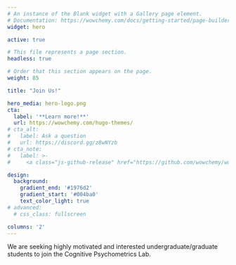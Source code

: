 ```yaml
---
# An instance of the Blank widget with a Gallery page element.
# Documentation: https://wowchemy.com/docs/getting-started/page-builder/
widget: hero

active: true

# This file represents a page section.
headless: true

# Order that this section appears on the page.
weight: 85

title: "Join Us!"

hero_media: hero-logo.png
cta:
  label: '**Learn more!**'
  url: https://wowchemy.com/hugo-themes/
# cta_alt:
#   label: Ask a question
#   url: https://discord.gg/z8wNYzb
# cta_note:
#   label: >-
#     <a class="js-github-release" href="https://github.com/wowchemy/wowchemy-hugo-themes/releases" data-repo="wowchemy/wowchemy-hugo-themes">Latest release<!-- V --></a><div style="text-shadow: none;"><a class="github-button" href="https://github.com/wowchemy/wowchemy-hugo-themes" data-icon="octicon-star" data-size="large" data-show-count="true" aria-label="Star">Star Wowchemy site builder for Hugo</a></div><div style="text-shadow: none;"><a class="github-button" href="https://github.com/wowchemy/starter-hugo-academic" data-icon="octicon-star" data-size="large" data-show-count="true" aria-label="Star">Star the Academic template</a></div>

design:
  background:
    gradient_end: '#1976d2'
    gradient_start: '#004ba0'
    text_color_light: true
# advanced:
  # css_class: fullscreen

columns: '2'
---
```


We are seeking highly motivated and interested undergraduate/graduate students to join the Cognitive Psychometrics Lab.
